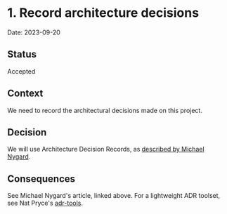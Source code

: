 # 1. Record architecture decisions

Date: 2023-09-20

## Status

Accepted

## Context

We need to record the architectural decisions made on this project.

## Decision

We will use Architecture Decision Records, as
[described by Michael Nygard](http://thinkrelevance.com/blog/2011/11/15/documenting-architecture-decisions).

## Consequences

See Michael Nygard's article, linked above. For a lightweight ADR toolset, see
Nat Pryce's [adr-tools](https://github.com/npryce/adr-tools).
